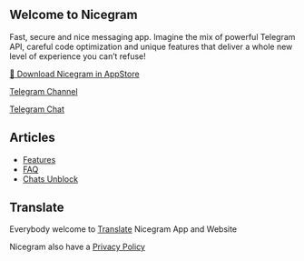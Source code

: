 ## Welcome to Nicegram

Fast, secure and nice messaging app. Imagine the mix of powerful Telegram API, careful code optimization and unique features that deliver a whole new level of experience you can’t refuse!


<a href="https://itunes.apple.com/app/id1457369322" target="_blank">📱 Download Nicegram in AppStore</a>

<a href="https://t.me/nicegramapp" target="_blank">Telegram Channel</a>

<a href="https://t.me/nicegramchat" target="_blank">Telegram Chat</a>


## Articles
- [Features](/features)
- [FAQ](/faq)
- [Chats Unblock](/unblock)

## Translate
Everybody welcome to [Translate](/translate) Nicegram App and Website


Nicegram also have a <a href="privacy-policy" target="_blank">Privacy Policy</a>
